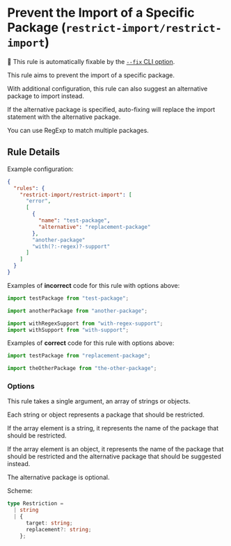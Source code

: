# Prevent the Import of a Specific Package (`restrict-import/restrict-import`)

🔧 This rule is automatically fixable by the [`--fix` CLI option](https://eslint.org/docs/latest/user-guide/command-line-interface#--fix).

<!-- end auto-generated rule header -->

This rule aims to prevent the import of a specific package.

With additional configuration, this rule can also suggest an alternative package to import instead.

If the alternative package is specified, auto-fixing will replace the import statement with the alternative package.

You can use RegExp to match multiple packages.

## Rule Details

Example configuration:

```json
{
  "rules": {
    "restrict-import/restrict-import": [
      "error",
      [
        {
          "name": "test-package",
          "alternative": "replacement-package"
        },
        "another-package"
        "with(?:-regex)?-support"
      ]
    ]
  }
}
```

Examples of **incorrect** code for this rule with options above:

```js
import testPackage from "test-package";

import anotherPackage from "another-package";

import withRegexSupport from "with-regex-support";
import withSupport from "with-support";
```

Examples of **correct** code for this rule with options above:

```js
import testPackage from "replacement-package";

import theOtherPackage from "the-other-package";
```

### Options

This rule takes a single argument, an array of strings or objects.

Each string or object represents a package that should be restricted.

If the array element is a string, it represents the name of the package that should be restricted.

If the array element is an object, it represents the name of the package that should be restricted and the alternative package that should be suggested instead.

The alternative package is optional.

Scheme:

```ts
type Restriction =
  | string
  | {
      target: string;
      replacement?: string;
    };
```
